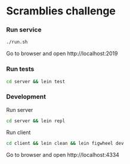 # Scramblies challenge

### Run service

```bash
./run.sh
```

Go to browser and open http://localhost:2019

### Run tests

```bash
cd server && lein test
```

### Development

Run server

```bash
cd server && lein repl
```

Run client

```bash
cd client && lein clean && lein figwheel dev
```

Go to browser and open http://localhost:4334
